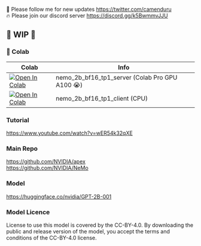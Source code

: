 🐣 Please follow me for new updates https://twitter.com/camenduru <br />
🔥 Please join our discord server https://discord.gg/k5BwmmvJJU <br />

## 🚦 WIP 🚦

### 🦒 Colab

| Colab | Info
| --- | --- |
[![Open In Colab](https://colab.research.google.com/assets/colab-badge.svg)](https://colab.research.google.com/github/camenduru/nvidia-llm-colab/blob/main/nemo_2b_bf16_tp1_server.ipynb) | nemo_2b_bf16_tp1_server (Colab Pro GPU A100 😭)
[![Open In Colab](https://colab.research.google.com/assets/colab-badge.svg)](https://colab.research.google.com/github/camenduru/nvidia-llm-colab/blob/main/nemo_2b_bf16_tp1_client.ipynb) | nemo_2b_bf16_tp1_client (CPU)

### Tutorial
https://www.youtube.com/watch?v=wER54k32qXE

### Main Repo
https://github.com/NVIDIA/apex <br />
https://github.com/NVIDIA/NeMo <br />

### Model
https://huggingface.co/nvidia/GPT-2B-001 <br />

### Model Licence
License to use this model is covered by the CC-BY-4.0. By downloading the public and release version of the model, you accept the terms and conditions of the CC-BY-4.0 license.
